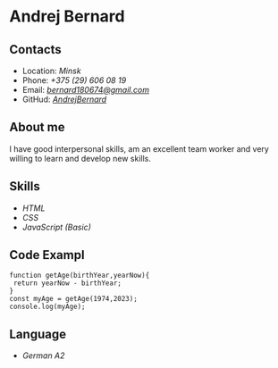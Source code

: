 # Andrej Bernard

## Contacts
+ Location: *Minsk*
+ Phone: *+375 (29) 606 08 19*
+ Email: *bernard180674@gmail.com*
+ GitHud: [*AndrejBernard*](https://github.com/AndrejBernard)

## About me
<p>
I have good interpersonal skills, am an excellent team worker and very willing to learn and develop new skills.
</p>

## Skills
+ *HTML*
+ *CSS*
+ *JavaScript (Basic)*

## Code Exampl
```
function getAge(birthYear,yearNow){
 return yearNow - birthYear;
}
const myAge = getAge(1974,2023);
console.log(myAge);

```
## Language
+ *German A2*
